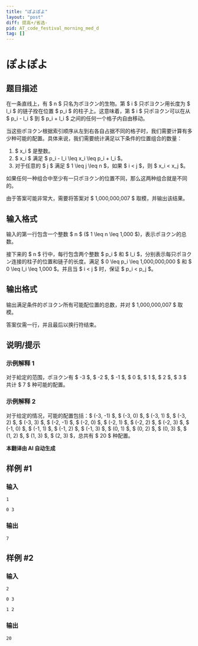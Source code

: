 ```yaml
---
title: "ぽよぽよ"
layout: "post"
diff: 提高+/省选-
pid: AT_code_festival_morning_med_d
tag: []
---
```


# ぽよぽよ

## 题目描述

在一条直线上，有 $ n $ 只名为ポヨクン的生物。第 $ i $ 只ポヨクン用长度为 $ l_i $ 的链子拴在位置 $ p_i $ 的柱子上。这意味着，第 $ i $ 只ポヨクン可以在从 $ p_i - l_i $ 到 $ p_i + l_i $ 之间的任何一个格子内自由移动。

当这些ポヨクン根据索引顺序从左到右各自占据不同的格子时，我们需要计算有多少种可能的配置。具体来说，我们需要统计满足以下条件的位置组合的数量：
1. $ x_i $ 是整数。
2. $ x_i $ 满足 $ p_i - l_i \leq x_i \leq p_i + l_i $。
3. 对于任意的 $ j $ 满足 $ 1 \leq j \leq n $，如果 $ i < j $，则 $ x_i < x_j $。

如果任何一种组合中至少有一只ポヨクン的位置不同，那么这两种组合就是不同的。

由于答案可能非常大，需要将答案对 $ 1,000,000,007 $ 取模，并输出该结果。

## 输入格式

输入的第一行包含一个整数 $ n $ ($ 1 \leq n \leq 1,000 $)，表示ポヨクン的总数。

接下来的 $ n $ 行中，每行包含两个整数 $ p_i $ 和 $ l_i $，分别表示每只ポヨクン连接的柱子的位置和链子的长度。满足 $ 0 \leq p_i \leq 1,000,000,000 $ 和 $ 0 \leq l_i \leq 1,000 $。并且当 $ i < j $ 时，保证 $ p_i < p_j $。

## 输出格式

输出满足条件的ポヨクン所有可能配位置的总数，并对 $ 1,000,000,007 $ 取模。

答案仅需一行，并且最后以换行符结束。

## 说明/提示

### 示例解释 1

对于給定的范围，ポヨクン有 $ -3 $, $ -2 $, $ -1 $, $ 0 $, $ 1 $, $ 2 $, $ 3 $ 共计 $ 7 $ 种可能的配置。

### 示例解释 2

对于给定的情况，可能的配置包括：$ (-3, -1) $, $ (-3, 0) $, $ (-3, 1) $, $ (-3, 2) $, $ (-3, 3) $, $ (-2, -1) $, $ (-2, 0) $, $ (-2, 1) $, $ (-2, 2) $, $ (-2, 3) $, $ (-1, 0) $, $ (-1, 1) $, $ (-1, 2) $, $ (-1, 3) $, $ (0, 1) $, $ (0, 2) $, $ (0, 3) $, $ (1, 2) $, $ (1, 3) $, $ (2, 3) $，总共有 $ 20 $ 种配置。

 **本翻译由 AI 自动生成**

## 样例 #1

### 输入

```
1
0 3
```

### 输出

```
7
```

## 样例 #2

### 输入

```
2
0 3
1 2
```

### 输出

```
20
```


